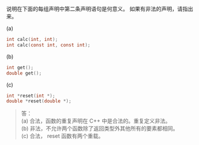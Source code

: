 说明在下面的每组声明中第二条声明语句是何意义。
如果有非法的声明，请指出来。

(a)

```c
int calc(int, int);
int calc(const int, const int);
```

(b)

```c
int get();
double get();
```

(c)

```c
int *reset(int *);
double *reset(double *);
```

> 答：  
> (a) 合法，函数的重复声明在 C++ 中是合法的。重复定义非法。  
> (b) 非法，不允许两个函数除了返回类型外其他所有的要素都相同。  
> (c) 合法， reset 函数有两个重载。
